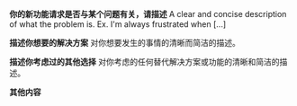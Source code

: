 **你的新功能请求是否与某个问题有关，请描述**
A clear and concise description of what the problem is. Ex. I'm always frustrated when [...]

**描述你想要的解决方案**
对你想要发生的事情的清晰而简洁的描述。

**描述你考虑过的其他选择**
对你考虑的任何替代解决方案或功能的清晰和简洁的描述。

**其他内容**
